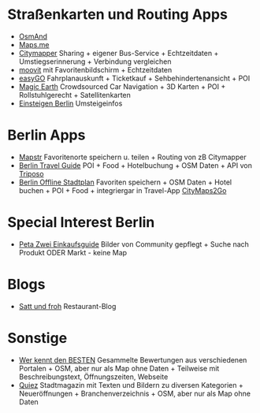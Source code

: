 # Straßenkarten und Routing Apps
* [OsmAnd](https://osmand.net/)
* [Maps.me](https://maps.me/)
* [Citymapper](https://citymapper.com/company) Sharing + eigener Bus-Service + Echtzeitdaten + Umstiegserinnerung + Verbindung vergleichen
* [moovit](https://moovitapp.com) mit Favoritenbildschirm + Echtzeitdaten
* [easyGO](https://www.myeasygo.de/home.html) Fahrplanauskunft + Ticketkauf + Sehbehindertenansicht + POI
* [Magic Earth](https://www.generalmagic.com/magic-earth/transit/) Crowdsourced Car Navigation + 3D Karten + POI + Rollstuhlgerecht + Satellitenkarten
* [Einsteigen Berlin](http://dieeinsteiger.blogspot.com/) Umsteigeinfos

# Berlin Apps
* [Mapstr](https://mapstr.com/) Favoritenorte speichern u. teilen + Routing von zB Citymapper
* [Berlin Travel Guide](https://play.google.com/store/apps/details?id=com.triposo.droidguide.berlin) POI + Food + Hotelbuchung + OSM Daten + API von [Triposo](https://www.triposo.com/)
* [Berlin Offline Stadtplan](https://play.google.com/store/apps/details?id=com.ulmon.android.playberlinofflinemap) Favoriten speichern + OSM Daten + Hotel buchen + POI + Food + integriergar in Travel-App [CityMaps2Go](https://www.ulmon.com/)

# Special Interest Berlin
* [Peta Zwei Einkaufsguide](https://www.petazwei.de/einkaufsguide) Bilder von Community gepflegt +  Suche nach Produkt ODER Markt - keine Map

# Blogs
* [Satt und froh](https://sattundfroh.de) Restaurant-Blog


# Sonstige
* [Wer kennt den BESTEN](https://www.werkenntdenbesten.de/) Gesammelte Bewertungen aus verschiedenen Portalen + OSM, aber nur als Map ohne Daten + Teilweise mit Beschreibungstext, Öffnungszeiten, Webseite
* [Quiez](https://www.qiez.de/marktplatz/) Stadtmagazin mit Texten und Bildern zu diversen Kategorien + Neueröffnungen + Branchenverzeichnis + OSM, aber nur als Map ohne Daten

